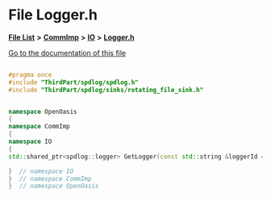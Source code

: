 

# File Logger.h

[**File List**](files.md) **>** [**CommImp**](dir_6202b98a8704f42b1ea358646461643f.md) **>** [**IO**](dir_3b1940e7bde9c1f91eabae8dc723b4f2.md) **>** [**Logger.h**](_logger_8h.md)

[Go to the documentation of this file](_logger_8h.md)


```C++

#pragma once
#include "ThirdPart/spdlog/spdlog.h"
#include "ThirdPart/spdlog/sinks/rotating_file_sink.h"


namespace OpenOasis
{
namespace CommImp
{
namespace IO
{
std::shared_ptr<spdlog::logger> GetLogger(const std::string &loggerId = "OasisLog");

}  // namespace IO
}  // namespace CommImp
}  // namespace OpenOasis
```


